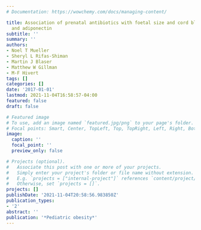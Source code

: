 ```yaml
---
# Documentation: https://wowchemy.com/docs/managing-content/

title: Association of prenatal antibiotics with foetal size and cord blood leptin
  and adiponectin
subtitle: ''
summary: ''
authors:
- Noel T Mueller
- Sheryl L Rifas-Shiman
- Martin J Blaser
- Matthew W Gillman
- M-F Hivert
tags: []
categories: []
date: '2017-01-01'
lastmod: 2021-11-04T16:58:57-04:00
featured: false
draft: false

# Featured image
# To use, add an image named `featured.jpg/png` to your page's folder.
# Focal points: Smart, Center, TopLeft, Top, TopRight, Left, Right, BottomLeft, Bottom, BottomRight.
image:
  caption: ''
  focal_point: ''
  preview_only: false

# Projects (optional).
#   Associate this post with one or more of your projects.
#   Simply enter your project's folder or file name without extension.
#   E.g. `projects = ["internal-project"]` references `content/project/deep-learning/index.md`.
#   Otherwise, set `projects = []`.
projects: []
publishDate: '2021-11-04T20:58:56.983850Z'
publication_types:
- '2'
abstract: ''
publication: '*Pediatric obesity*'
---
```

